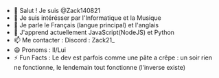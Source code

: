 - 👋 Salut ! Je suis @Zack140821
- 👀 Je suis intérésser par l'Informatique et la Musique
- 🫠 Je parle le Français (langue principal) et l'anglais
- 🌱 J'apprend actuellement JavaScript(NodeJS) et Python
- 📫 Me contacter : Discord : Zack21_
- 😄 Pronoms : Il/Lui
- ⚡ Fun Facts : Le dev est parfois comme une  pâte a crêpe : un soir rien ne fonctionne, le lendemain tout fonctionne (l'inverse existe)

<!---
Bienvenue sur mon Profil
Welcome to my Profile
--->
